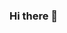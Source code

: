 ### Hi there 👋

<!--
**NuyHaryan/NuyHaryan** is a ✨ _special_ ✨ repository because its `README.md` (this file) appears on your GitHub profile.
Here are some ideas to get you started:

this is my profile so, lets enjoy with this
- 🔭 I’m currently working on happines
- 🌱 I’m currently learning ...
- 👯 I’m looking to collaborate on ...
- 🤔 I’m looking for help with ...
- 💬 Ask me about ...
- 📫 How to reach me: ...
- 😄 Pronouns: ...
- ⚡ Fun fact: ...
-->
